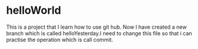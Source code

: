 # helloWorld
This is a project that I learn how to use git hub.
Now I have created a new branch which is called helloYesterday.I need to change this file so that i can practise the operation which is call commit.

